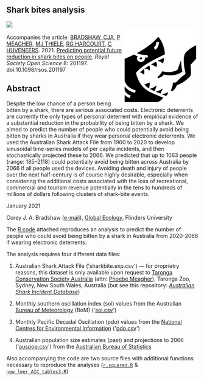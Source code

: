 ## Shark bites analysis
<img align="right" src="sharkbite.png" alt="shark bite" width="200" style="margin-top: 20px">

<a href="https://doi.org/10.5281/zenodo.4461747"><img src="https://zenodo.org/badge/DOI/10.5281/zenodo.4461748.svg"></a>

Accompanies the article: <a href="http://www.flinders.edu.au/people/corey.bradshaw">BRADSHAW, CJA</a>, <a href="https://taronga.org.au/zoo-friends-at-home/team-taronga-wildlife-conservation-officer">P MEAGHER</a>, <a href="https://globalecologyflinders.com/people/#MT">MJ THIELE</a>, <a href="https://directory.science.mq.edu.au/users/rharcour">RG HARCOURT</a>, <a href="https://www.flinders.edu.au/people/charlie.huveneers">C HUVENEERS</a>. 2021. 
<a href="https://doi.org/10.1098/rsos.201197">Predicting potential future reduction in shark bites on people</a>. <em>Royal Society Open Science</em> 8: 201197. doi:10.1098/rsos.201197

## Abstract
Despite the low chance of a person being bitten by a shark, there are serious associated costs. Electronic deterrents are currently the only types of personal deterrent with empirical evidence of a substantial reduction in the probability of being bitten by a shark. We aimed to predict the number of people who could potentially avoid being bitten by sharks in Australia if they wear personal electronic deterrents. We used the Australian Shark Attack File from 1900 to 2020 to
develop sinusoidal time-series models of per capita incidents, and then stochastically projected these to 2066. We predicted that up to 1063 people (range: 185–2118) could potentially avoid being bitten across Australia by 2066 if all people used the devices. Avoiding death and injury of people over the next half-century is of course highly desirable, especially when considering the additional costs associated with the loss of recreational, commercial and tourism revenue potentially in the tens to hundreds of millions of dollars following clusters of shark-bite events.

January 2021

Corey J. A. Bradshaw (<a href="mailto:corey.bradshaw@flinders.edu.au">e-mail</a>),
<a href="http://GlobalEcologyFlinders.com">Global Ecology</a>, Flinders University

The <a href="https://github.com/cjabradshaw/sharkbite/blob/master/sharkbiteGithub.R">R code</a> attached reproduces an analysis to predict the number of people who could avoid being bitten by a shark in Australia from 2020-2066 if wearing electronic deterrents.

The analysis requires four different data files:

1. Australian Shark Attack File ('sharkbite.exp.csv') — for proprietry reasons, this dataset is only available upon request to <a href="https://taronga.org.au/">Taronga Conservation Society Australia</a> (attn: <a href="mailto:pmeagher@zoo.nsw.gov.au">Phoebe Meagher</a>), Taronga Zoo, Sydney, New South Wales, Australia (but see this repository: <a href="https://github.com/cjabradshaw/AustralianSharkIncidentDatabase"><em>Australian Shark Incident Database</em></a>)

2. Monthly southern oscillation index (soi) values from the Australian <a href="http://www.bom.gov.au">Bureau of Meteorology</a> (BoM) ('<a href="https://github.com/cjabradshaw/sharkbite/blob/master/soi.csv">soi.csv</a>')

3. Monthly Pacific Decadal Oscillation (pdo) values from the <a href="https://www.ncdc.noaa.gov/teleconnections/pdo/ ">National Centres for Environmental Information</a> ('<a href="https://github.com/cjabradshaw/sharkbite/blob/master/pdo.csv">pdo.csv</a>')

4. Australian population size estimates (past) and projections to 2066 ('<a href="https://github.com/cjabradshaw/sharkbite/blob/master/auspop.csv">auspop.csv</a>') from the <a href="https://www.abs.gov.au">Australian Bureau of Statistics</a>

Also accompanying the code are two source files with additional functions necessary to reproduce the analyses (<a href="https://github.com/cjabradshaw/sharkbite/blob/master/r.squared.R"><code>r.squared.R</code></a> & <a href="https://github.com/cjabradshaw/sharkbite/blob/master/new_lmer_AIC_tables3.r"><code>new_lmer_AIC_tables3.R</code></a>)
